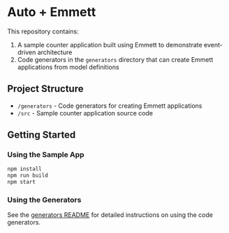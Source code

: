 # Auto + Emmett

This repository contains:

1. A sample counter application built using Emmett to demonstrate event-driven architecture
2. Code generators in the `generators` directory that can create Emmett applications from model definitions

## Project Structure

- `/generators` - Code generators for creating Emmett applications
- `/src` - Sample counter application source code

## Getting Started

### Using the Sample App

```bash
npm install
npm run build
npm start
```

### Using the Generators

See the [generators README](./generators/README.md) for detailed instructions on using the code generators.
